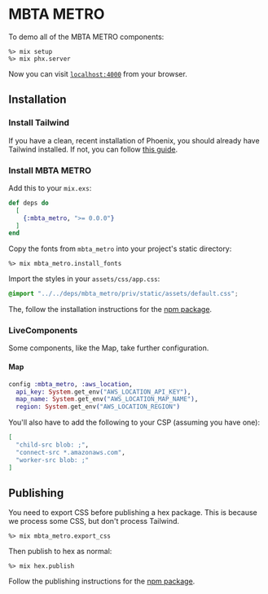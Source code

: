 # MBTA METRO

To demo all of the MBTA METRO components:

```
%> mix setup
%> mix phx.server
```

Now you can visit [`localhost:4000`](http://localhost:4000/storybook) from your browser.

## Installation

### Install Tailwind

If you have a clean, recent installation of Phoenix, you should already have Tailwind installed.
If not, you can follow [this guide](https://tailwindcss.com/docs/guides/phoenix).

### Install MBTA METRO

Add this to your `mix.exs`:

```elixir
def deps do
  [
    {:mbta_metro, ">= 0.0.0"}
  ]
end
```

Copy the fonts from `mbta_metro` into your project's static directory:

```
%> mix mbta_metro.install_fonts
```

Import the styles in your `assets/css/app.css`:

```css
@import "../../deps/mbta_metro/priv/static/assets/default.css";
```

The, follow the installation instructions for the [npm package](assets/README.md).

### LiveComponents

Some components, like the Map, take further configuration.

#### Map

```elixir
config :mbta_metro, :aws_location,
  api_key: System.get_env("AWS_LOCATION_API_KEY"),
  map_name: System.get_env("AWS_LOCATION_MAP_NAME"),
  region: System.get_env("AWS_LOCATION_REGION")
```

You'll also have to add the following to your CSP (assuming you have one):

```elixir
[
  "child-src blob: ;",
  "connect-src *.amazonaws.com",
  "worker-src blob: ;"
]
```

## Publishing

You need to export CSS before publishing a hex package.
This is because we process some CSS, but don't process Tailwind.

```
%> mix mbta_metro.export_css
```

Then publish to hex as normal:

```
%> mix hex.publish
```

Follow the publishing instructions for the [npm package](assets/README.md#publishing).